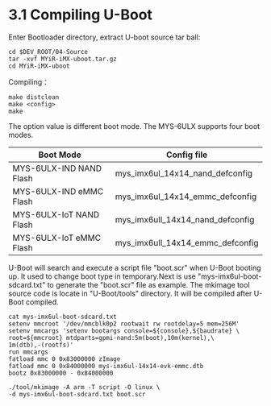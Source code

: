 # 3.1 Compiling U-Boot

Enter Bootloader directory, extract U-boot source tar ball:

```
cd $DEV_ROOT/04-Source
tar -xvf MYiR-iMX-uboot.tar.gz
cd MYiR-iMX-uboot
```

Compiling：
 
```
make distclean 
make <config>
make
```

The <config> option value is different boot mode. The MYS-6ULX supports four boot modes.

Boot Mode | Config file
-------- | --------
MYS-6ULX-IND NAND Flash | mys_imx6ul_14x14_nand_defconfig
MYS-6ULX-IND eMMC Flash | mys_imx6ul_14x14_emmc_defconfig
MYS-6ULX-IoT NAND Flash | mys_imx6ull_14x14_nand_defconfig
MYS-6ULX-IoT eMMC Flash | mys_imx6ull_14x14_emmc_defconfig

U-Boot will search and execute a script file "boot.scr" when U-Boot booting up. It used to change boot type in temporary.Next is use "mys-imx6ul-boot-sdcard.txt" to generate the "boot.scr" file as example. The mkimage tool source code is locate in "U-Boot/tools" directory. It will be compiled after U-Boot compiled.

```
cat mys-imx6ul-boot-sdcard.txt
setenv mmcroot '/dev/mmcblk0p2 rootwait rw rootdelay=5 mem=256M'
setenv mmcargs 'setenv bootargs console=${console},${baudrate} \
root=${mmcroot} mtdparts=gpmi-nand:5m(boot),10m(kernel),\
1m(dtb),-(rootfs)'
run mmcargs
fatload mmc 0 0x83000000 zImage
fatload mmc 0 0x84000000 mys-imx6ul-14x14-evk-emmc.dtb
bootz 0x83000000 - 0x84000000

./tool/mkimage -A arm -T script -O linux \
-d mys-imx6ul-boot-sdcard.txt boot.scr
```

